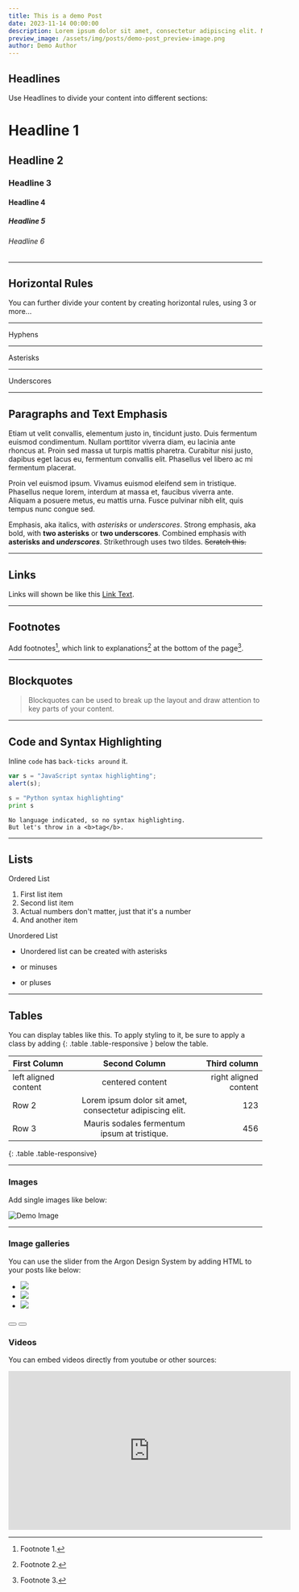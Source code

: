 ```yaml
---
title: This is a demo Post
date: 2023-11-14 00:00:00
description: Lorem ipsum dolor sit amet, consectetur adipiscing elit. Mauris sodales fermentum ipsum at tristique. Fusce id ullamcorper purus. Suspendisse purus nisi, fermentum pretium ultrices eu, convallis sit amet arcu. Praesent volutpat, justo eget tincidunt pretium, quam metus pretium ante, vel tincidunt elit lacus vel justo. Vestibulum ante ipsum primis in faucibus orci luctus et ultrices posuere cubilia curae; Donec fringilla aliquet ex nec commodo.
preview_image: /assets/img/posts/demo-post_preview-image.png
author: Demo Author
---
```


## Headlines

Use Headlines to divide your content into different sections:

# Headline 1
## Headline 2
### Headline 3
#### Headline 4
##### Headline 5
###### Headline 6

------

## Horizontal Rules

You can further divide your content by creating horizontal rules, using 3 or more...

---

Hyphens

***

Asterisks

___

Underscores

------

## Paragraphs and Text Emphasis

Etiam ut velit convallis, elementum justo in, tincidunt justo. Duis fermentum euismod 
condimentum. Nullam porttitor viverra diam, eu lacinia ante rhoncus at. Proin sed massa 
ut turpis mattis pharetra. Curabitur nisi justo, dapibus eget lacus eu, fermentum 
convallis elit. Phasellus vel libero ac mi fermentum placerat.

Proin vel euismod ipsum. Vivamus euismod eleifend sem in tristique. Phasellus neque lorem, 
interdum at massa et, faucibus viverra ante. Aliquam a posuere metus, eu mattis urna. 
Fusce pulvinar nibh elit, quis tempus nunc congue sed.


Emphasis, aka italics, with *asterisks* or _underscores_.
Strong emphasis, aka bold, with **two asterisks** or __two underscores__.
Combined emphasis with **asterisks and _underscores_**.
Strikethrough uses two tildes. ~~Scratch this.~~

------

## Links

Links will shown be like this [Link Text](https://www.ultimate.ai/, "Optional Title").

------

## Footnotes

Add footnotes[^1], which link to explanations[^2] at the bottom of the page[^3].

[^1]: Footnote 1.
[^2]: Footnote 2.
[^3]: Footnote 3.

------

## Blockquotes

> Blockquotes can be used to break up the layout and draw attention to key parts of your content.

------

## Code and Syntax Highlighting

Inline `code` has `back-ticks around` it.

```javascript
var s = "JavaScript syntax highlighting";
alert(s);
```
 
```python
s = "Python syntax highlighting"
print s
```
 
```
No language indicated, so no syntax highlighting. 
But let's throw in a <b>tag</b>.
```

------

## Lists

Ordered List
1. First list item
2. Second list item
1. Actual numbers don't matter, just that it's a number
4. And another item

Unordered List
* Unordered list can be created with asterisks
- or minuses
+ or pluses

------

## Tables

You can display tables like this. To apply styling to it, be sure to apply a class by adding {: .table .table-responsive } below the table.

| First Column         | Second Column                                            | Third column          |
|----------------------|:--------------------------------------------------------:|----------------------:|
| left aligned content | centered content                                         | right aligned content |
| Row 2                | Lorem ipsum dolor sit amet, consectetur adipiscing elit. | 123                   |
| Row 3                | Mauris sodales fermentum ipsum at tristique.             | 456                   |
{: .table .table-responsive}

---

### Images

Add single images like below:

![Demo Image](/assets/img/posts/demo-post_image-1.jpg )

---

### Image galleries

You can use the slider from the Argon Design System by adding HTML to your posts like below:

   <section style="position:relative">
      <div class="blogGlide fullWidth gliderMargin">
        <div class="glide__track" data-glide-el="track">
          <ul class="glide__slides">
            <li class="glide__slide">
              <img src="../assets/img/posts/demo-post_image-1.jpg">
            </li>
            <li class="glide__slide">
              <img src="../assets/img/posts/demo-post_image-2.jpg">
            </li>
            <li class="glide__slide">
              <img src="../assets/img/posts/demo-post_image-3.jpg">
            </li>
          </ul>
        </div>
        <div class="glide__arrows d-flex justify-content-center mt-4 position-static" data-glide-el="controls">
          <button class="glide__arrow text-default position-static" data-glide-dir="<"><i class="ni ni-bold-left"></i></button>
          <button class="glide__arrow text-default position-static" data-glide-dir=">"><i class="ni ni-bold-right"></i></button>
        </div>
      </div>
    </section>


### Videos

You can embed videos directly from youtube or other sources:

<iframe width="560" height="315" src="https://www.youtube.com/embed/CqaLgOhJCfI?si=tAviVuKO-c8dwBQb" title="YouTube video player" frameborder="0" allow="accelerometer; autoplay; clipboard-write; encrypted-media; gyroscope; picture-in-picture; web-share" allowfullscreen></iframe>